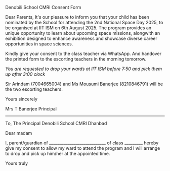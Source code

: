 Denobili School CMRI 
                  Consent Form 

Dear Parents, 
It's our pleasure to inform you that your child has been nominated by the School for attending the 2nd  National Space Day 2025, to be organised at IIT ISM on 6th August 2025. The program provides an unique opportunity to learn about upcoming space missions, alongwith an exhibition designed to enhance awareness and showcase diverse career opportunities in space sciences.

Kindly give your consent to the class teacher via WhatsApp. And handover the printed form to the escorting teachers in the morning tomorrow.

*You are requested to drop your wards at IIT ISM before 7:50 and pick them up after 3:00 clock*

Sir Arindam (7004665004) and Ms Mousumi Banerjee (8210846791) will be the two escorting teachers.

Yours sincerely 

Mrs T Banerjee 
Principal 

_______________________________

To,
The Principal 
Denobili School CMRI 
Dhanbad 

Dear madam 

I, parent/guardian of  ____________________________ of class _________ hereby give my consent to allow my ward to attend the program and I will arrange to drop and pick up him/her at the appointed time.

Yours truly
